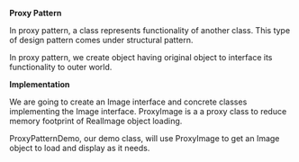 **Proxy Pattern**

In proxy pattern, a class represents functionality of another class. This type of design pattern comes under structural pattern.

In proxy pattern, we create object having original object to interface its functionality to outer world.

**Implementation**

We are going to create an Image interface and concrete classes implementing the Image interface. ProxyImage is a a proxy class to reduce memory footprint of RealImage object loading.

ProxyPatternDemo, our demo class, will use ProxyImage to get an Image object to load and display as it needs.

